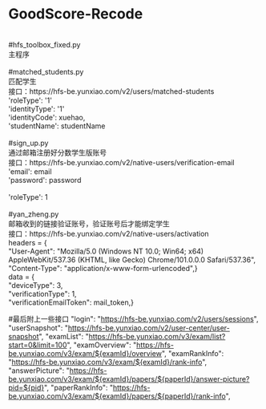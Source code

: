 # GoodScore-Recode <br>
 <br>
#hfs_toolbox_fixed.py <br>
 主程序 <br>
 <br>
#matched_students.py <br>
 匹配学生 <br>
 接口：https://hfs-be.yunxiao.com/v2/users/matched-students <br>
 'roleType': '1' <br>
 'identityType': '1' <br>
 'identityCode': xuehao, <br>
 'studentName': studentName <br>
 <br>
#sign_up.py <br>
 通过邮箱注册好分数学生版账号 <br>
 接口：https://hfs-be.yunxiao.com/v2/native-users/verification-email <br>
 'email': email <br>
 'password': password <br><br>
 'roleType': 1 <br>
 <br>
#yan_zheng.py <br>
 邮箱收到的链接验证账号，验证账号后才能绑定学生 <br>
 接口：https://hfs-be.yunxiao.com/v2/native-users/activation <br>
 headers = { <br>
     "User-Agent": "Mozilla/5.0 (Windows NT 10.0; Win64; x64) AppleWebKit/537.36 (KHTML, like Gecko) Chrome/101.0.0.0 Safari/537.36", <br>
     "Content-Type": "application/x-www-form-urlencoded",} <br>
 data = { <br>
     "deviceType": 3, <br>
     "verificationType": 1, <br>
     "verificationEmailToken": mail_token,} <br> 
     
#最后附上一些接口 
  "login": "https://hfs-be.yunxiao.com/v2/users/sessions", 
  "userSnapshot": "https://hfs-be.yunxiao.com/v2/user-center/user-snapshot", 
  "examList": "https://hfs-be.yunxiao.com/v3/exam/list?start=0&limit=100", 
  "examOverview": "https://hfs-be.yunxiao.com/v3/exam/${examId}/overview", 
  "examRankInfo": "https://hfs-be.yunxiao.com/v3/exam/${examId}/rank-info", 
  "answerPicture": "https://hfs-be.yunxiao.com/v3/exam/${examId}/papers/${paperId}/answer-picture?pid=${pid}", 
  "paperRankInfo": "https://hfs-be.yunxiao.com/v3/exam/${examId}/papers/${paperId}/rank-info", 
